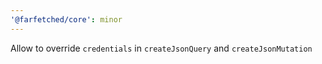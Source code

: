 ```yaml
---
'@farfetched/core': minor
---
```


Allow to override `credentials` in `createJsonQuery` and `createJsonMutation`
